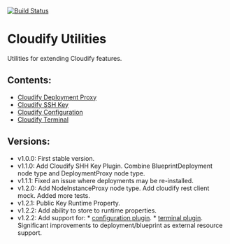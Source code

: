 [![Build Status](https://circleci.com/gh/cloudify-incubator/cloudify-utilities-plugin.svg?style=shield&circle-token=:circle-token)](https://circleci.com/gh/cloudify-incubator/cloudify-utilities-plugin)

# Cloudify Utilities

Utilities for extending Cloudify features.


## Contents:

- [Cloudify Deployment Proxy](cloudify_deployment_proxy/README.md)
- [Cloudify SSH Key](cloudify_ssh_key/README.md)
- [Cloudify Configuration](cloudify_configuration/README.md)
- [Cloudify Terminal](cloudify_terminal/README.md)


## Versions:

  - v1.0.0: First stable version.
  - v1.1.0: Add Cloudify SHH Key Plugin. Combine BlueprintDeployment node type and DeploymentProxy node type.
  - v1.1.1: Fixed an issue where deployments may be re-installed.
  - v1.2.0: Add NodeInstanceProxy node type.
            Add cloudify rest client mock.
            Added more tests.
  - v1.2.1: Public Key Runtime Property.
  - v1.2.2: Add ability to store to runtime properties.
  - v1.2.2: Add support for:
            * [configuration plugin](cloudify_configuration/README.md).
            * [terminal plugin](cloudify_configuration/README.md).
            Significant improvements to deployment/blueprint as external resource support.
